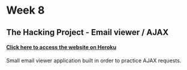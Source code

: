 # Week 8

## The Hacking Project - Email viewer / AJAX

#### [Click here to access the website on Heroku](https://thp-ajax-email-viewer.herokuapp.com/)

Small email viewer application built in order to practice AJAX requests.
